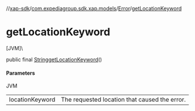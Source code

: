 //[xap-sdk](../../../index.md)/[com.expediagroup.sdk.xap.models](../index.md)/[Error](index.md)/[getLocationKeyword](get-location-keyword.md)

# getLocationKeyword

[JVM]\

public final [String](https://docs.oracle.com/javase/8/docs/api/java/lang/String.html)[getLocationKeyword](get-location-keyword.md)()

#### Parameters

JVM

| | |
|---|---|
| locationKeyword | The requested location that caused the error. |
